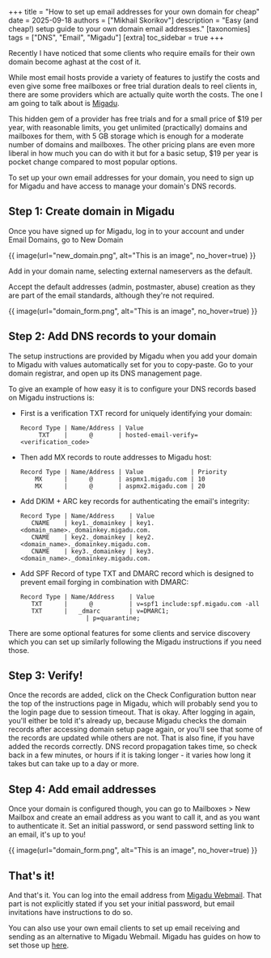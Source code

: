 +++
title = "How to set up email addresses for your own domain for cheap"
date = 2025-09-18
authors = ["Mikhail Skorikov"]
description = "Easy (and cheap!) setup guide to your own domain email addresses."
[taxonomies]
tags = ["DNS", "Email", "Migadu"]
[extra]
toc_sidebar = true
+++


Recently I have noticed that some clients who require emails for their own domain become aghast at the cost of it. 

While most email hosts provide a variety of features to justify the costs and even give some free mailboxes or free trial duration deals to reel clients in, there are some providers which are actually quite worth the costs. The one I am going to talk about is [Migadu](https://migadu.com). 

This hidden gem of a provider has free trials and for a small price of $19 per year, with reasonable limits, you get unlimited (practically) domains and mailboxes for them, with 5 GB storage which is enough for a moderate number of domains and mailboxes. The other pricing plans are even more liberal in how much you can do with it but for a basic setup, $19 per year is pocket change compared to most popular options.

To set up your own email addresses for your domain, you need to sign up for Migadu and have access to manage your domain's DNS records.

## Step 1: Create domain in Migadu
Once you have signed up for Migadu, log in to your account and under Email Domains, go to New Domain


{{ image(url="new_domain.png", alt="This is an image", no_hover=true) }}



Add in your domain name, selecting external nameservers as the default. 

Accept the default addresses (admin, postmaster, abuse) creation as they are part of the email standards, although they're not required.


{{ image(url="domain_form.png", alt="This is an image", no_hover=true) }}



## Step 2: Add DNS records to your domain

The setup instructions are provided by Migadu when you add your domain to Migadu with values automatically set for you to copy-paste. Go to your domain registrar, and open up its DNS management page.

To give an example of how easy it is to configure your DNS records based on Migadu instructions is:

- First is a verification TXT record for uniquely identifying your domain: 
	```
	Record Type | Name/Address | Value
	     TXT    |      @       | hosted-email-verify=<verification_code>
	```

- Then add MX records to route addresses to Migadu host:
	```
	Record Type | Name/Address | Value             | Priority
	    MX      |      @       | aspmx1.migadu.com | 10
	    MX      |      @       | aspmx2.migadu.com | 20
	```

- Add DKIM + ARC key records for authenticating the email's integrity:
	```
	Record Type | Name/Address    | Value
	   CNAME    | key1._domainkey | key1.<domain_name>._domainkey.migadu.com.
	   CNAME    | key2._domainkey | key2.<domain_name>._domainkey.migadu.com.
	   CNAME    | key3._domainkey | key3.<domain_name>._domainkey.migadu.com.
	```

- Add SPF Record of type TXT and DMARC record which is designed to prevent email forging in combination with DMARC:
	```
	Record Type | Name/Address    | Value
	   TXT      |      @          | v=spf1 include:spf.migadu.com -all
	   TXT      |   _dmarc        | v=DMARC1;
				      | p=quarantine; 

	```

There are some optional features for some clients and service discovery which you can set up similarly following the Migadu instructions if you need those. 

## Step 3: Verify!

Once the records are added, click on the Check Configuration button near the top of the instructions page in Migadu, which will probably send you to the login page due to session timeout. That is okay. After logging in again, you'll either be told it's already up, because Migadu checks the domain records after accessing domain setup page again, or you'll see that some of the records are updated while others are not. That is also fine, if you have added the records correctly. DNS record propagation takes time, so check back in a few minutes, or hours if it is taking longer - it varies how long it takes but can take up to a day or more. 

## Step 4: Add email addresses

Once your domain is configured though, you can go to Mailboxes > New Mailbox and create an email address as you want to call it, and as you want to authenticate it. Set an initial password, or send password setting link to an email, it's up to you!


{{ image(url="domain_form.png", alt="This is an image", no_hover=true) }}



## That's it!

And that's it. You can log into the email address from [Migadu Webmail](webmail.migadu.com). That part is not explicitly stated if you set your initial password, but email invitations have instructions to do so.


You can also use your own email clients to set up email receiving and sending as an alternative to Migadu Webmail. Migadu has guides on how to set those up [here](https://migadu.com/guides/).


